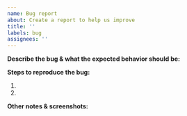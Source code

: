 ```yaml
---
name: Bug report
about: Create a report to help us improve
title: ''
labels: bug
assignees: ''
---
```


**Describe the bug & what the expected behavior should be:**


**Steps to reproduce the bug:**

1. 

2. 


**Other notes & screenshots:**

